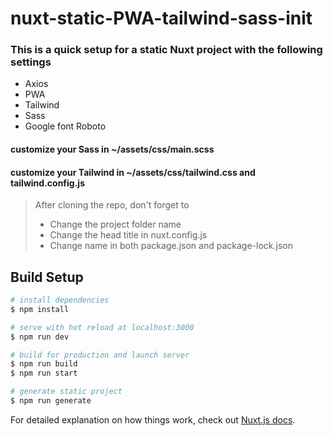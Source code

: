 # nuxt-static-PWA-tailwind-sass-init
### This is a quick setup for a static Nuxt project with the following settings
- Axios
- PWA
- Tailwind
- Sass
- Google font Roboto


#### customize your Sass in ~/assets/css/main.scss
#### customize your Tailwind in ~/assets/css/tailwind.css and tailwind.config.js



> After cloning the repo, don't forget to 
>   - Change the project folder name 
>   - Change the head title in nuxt.config.js
>   - Change name in both package.json and package-lock.json


## Build Setup

```bash
# install dependencies
$ npm install

# serve with hot reload at localhost:3000
$ npm run dev

# build for production and launch server
$ npm run build
$ npm run start

# generate static project
$ npm run generate
```

For detailed explanation on how things work, check out [Nuxt.js docs](https://nuxtjs.org).
